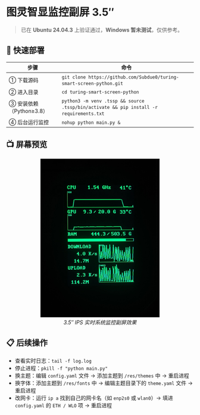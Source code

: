 # 图灵智显监控副屏 3.5″

> 已在 **Ubuntu 24.04.3** 上验证通过，**Windows 暂未测试**，仅供参考。

## 🚀 快速部署

| 步骤 | 命令 |
| ---- | ---- |
| ① 下载源码 | `git clone https://github.com/Subdue0/turing-smart-screen-python.git` |
| ② 进入目录 | `cd turing-smart-screen-python` |
| ③ 安装依赖（Python≥3.8） | `python3 -m venv .tssp && source .tssp/bin/activate && pip install -r requirements.txt` |
| ④ 后台运行监控 | `nohup python main.py &` |

## 📺 屏幕预览
<div align="center">
  <img src="https://github.com/Subdue0/turing-smart-screen-python/raw/master/res/themes/MyTheme/preview.png" width="320"/>
  <br>
  <em>3.5″ IPS 实时系统监控副屏效果</em>
</div>

## 📋 后续操作
- 查看实时日志：`tail -f log.log`
- 停止进程：`pkill -f "python main.py"`
- 换主题：编辑 `config.yaml` 文件 → 添加主题到 `/res/themes` 中 → 重启进程
- 换字体：添加主题到 `/res/fonts` 中 → 编辑主题目录下的 `theme.yaml` 文件 → 重启进程
- 改网卡：运行 `ip a` 找到自己的网卡名（如 `enp2s0` 或 `wlan0`）→ 填进 `config.yaml` 的 `ETH / WLO` 项 → 重启进程
